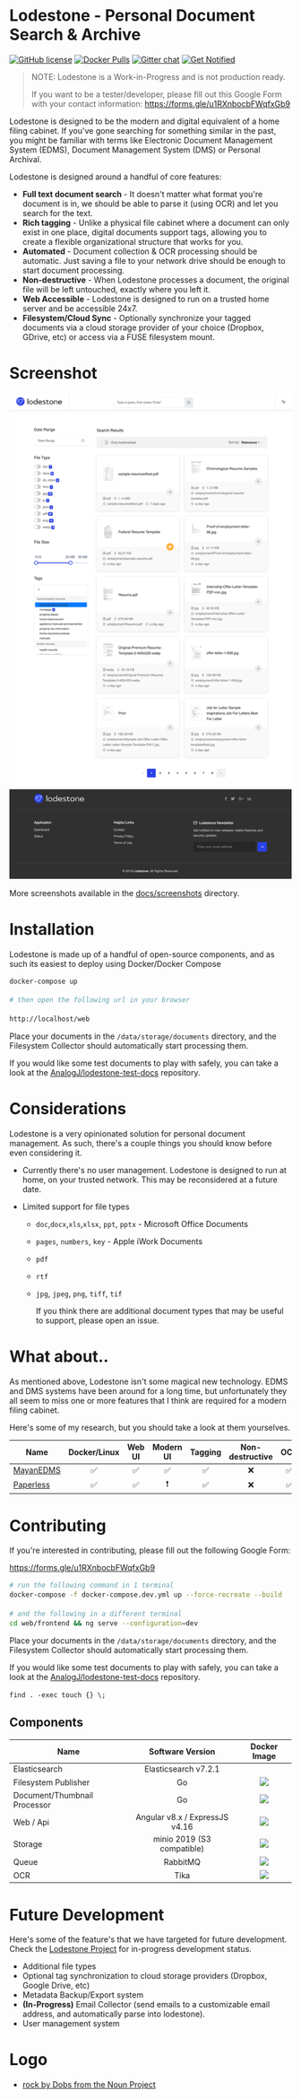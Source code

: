 # Lodestone - Personal Document Search & Archive

[![GitHub license](https://img.shields.io/github/license/AnalogJ/lodestone.svg?style=flat-square)](https://github.com/AnalogJ/lodestone/blob/master/LICENSE)
[![Docker Pulls](https://img.shields.io/docker/pulls/analogj/lodestone.svg?style=flat-square)](https://hub.docker.com/r/analogj/lodestone)
[![Gitter chat](https://img.shields.io/badge/chat-on%20gitter-brightgreen?style=flat-square)](https://gitter.im/lodestone-chat/devs)
[![Get Notified](https://img.shields.io/badge/notify%20me-sign%20up-critical?style=flat-square)](https://forms.gle/u1RXnbocbFWqfxGb9)

> NOTE: Lodestone is a Work-in-Progress and is not production ready.
> 
> If you want to be a tester/developer, please fill out this Google Form with your contact information: https://forms.gle/u1RXnbocbFWqfxGb9

Lodestone is designed to be the modern and digital equivalent of a home filing cabinet.
If you've gone searching for something similar in the past, you might be familiar with terms like Electronic Document
Management System (EDMS), Document Management System (DMS) or Personal Archival.

Lodestone is designed around a handful of core features:

- **Full text document search** - It doesn't matter what format you're document is in, we should be able to parse it (using OCR) and let you search for the text.
- **Rich tagging** - Unlike a physical file cabinet where a document can only exist in one place, digital documents support tags, allowing you to create a flexible organizational structure that works for you.
- **Automated** - Document collection & OCR processing should be automatic. Just saving a file to your network drive should be enough to start document processing.
- **Non-destructive** - When Lodestone processes a document, the original file will be left untouched, exactly where you left it.
- **Web Accessible** - Lodestone is designed to run on a trusted home server and be accessible 24x7.
- **Filesystem/Cloud Sync** - Optionally synchronize your tagged documents via a cloud storage provider of your choice (Dropbox, GDrive, etc) or access via a FUSE filesystem mount.

# Screenshot

![Dashboard](docs/screenshots/dashboard.png)

More screenshots available in the [docs/screenshots](docs/screenshots) directory.

# Installation

Lodestone is made up of a handful of open-source components, and as such its easiest to deploy using Docker/Docker Compose

```bash
docker-compose up

# then open the following url in your browser

http://localhost/web
```

Place your documents in the `/data/storage/documents` directory, and the Filesystem Collector should automatically start processing them.

If you would like some test documents to play with safely, you can take a look at the [AnalogJ/lodestone-test-docs](https://github.com/AnalogJ/lodestone-test-docs)
repository.

# Considerations

Lodestone is a very opinionated solution for personal document management. As such, there's a couple things you should know before even considering it.

- Currently there's no user management. Lodestone is designed to run at home, on your trusted network. This may be reconsidered at a future date.

- Limited support for file types
  
  - `doc`,`docx`,`xls`,`xlsx`, `ppt`, `pptx` - Microsoft Office Documents
  - `pages`, `numbers`, `key` - Apple iWork Documents
  - `pdf`
  - `rtf`
  - `jpg`, `jpeg`, `png`, `tiff`, `tif`
    
    If you think there are additional document types that may be useful to support, please open an issue.

# What about..

As mentioned above, Lodestone isn't some magical new technology. EDMS and DMS systems have been around for a long time,
but unfortunately they all seem to miss one or more features that I think are required for a modern filing cabinet.

Here's some of my research, but you should take a look at them yourselves.

| Name                                                            | Docker/Linux       | Web UI             | Modern UI                | Tagging            | Non-destructive | OCR                | Watch Folder       | Email Import       |
| --------------------------------------------------------------- |:------------------:|:------------------:|:------------------------:|:------------------:|:---------------:|:------------------:|:------------------:|:------------------:|
| [MayanEDMS](https://www.mayan-edms.com/)                        | :white_check_mark: | :white_check_mark: | :white_check_mark:       | :white_check_mark: | :x:             | :white_check_mark: | :white_check_mark: | :white_check_mark: |
| [Paperless](https://github.com/the-paperless-project/paperless) | :white_check_mark: | :white_check_mark: | :heavy_exclamation_mark: | :white_check_mark: | :x:             | :white_check_mark: | :white_check_mark: | :white_check_mark: |

# Contributing

If you're interested in contributing, please fill out the following Google Form:

https://forms.gle/u1RXnbocbFWqfxGb9

```bash
# run the following command in 1 terminal
docker-compose -f docker-compose.dev.yml up --force-recreate --build

# and the following in a different terminal
cd web/frontend && ng serve --configuration=dev
```

Place your documents in the `/data/storage/documents` directory, and the Filesystem Collector should automatically start processing them.

If you would like some test documents to play with safely, you can take a look at the [AnalogJ/lodestone-test-docs](https://github.com/AnalogJ/lodestone-test-docs)
repository.

`find . -exec touch {} \;`

## Components

| Name                         | Software Version               | Docker Image                                                                                                                                                                                 |
| ---------------------------- |:------------------------------:|:--------------------------------------------------------------------------------------------------------------------------------------------------------------------------------------------:|
| Elasticsearch                | Elasticsearch v7.2.1           |                                                                                                                                                                                              |
| Filesystem Publisher         | Go                             | [![](https://images.microbadger.com/badges/image/analogj/lodestone:fscrawler.svg)](https://microbadger.com/images/analogj/lodestone:fscrawler "Get your own image badge on microbadger.com") |
| Document/Thumbnail Processor | Go                             | [![](https://images.microbadger.com/badges/image/analogj/lodestone:processor.svg)](https://microbadger.com/images/analogj/lodestone:processor "Get your own image badge on microbadger.com") |
| Web / Api                    | Angular v8.x / ExpressJS v4.16 | [![](https://images.microbadger.com/badges/image/analogj/lodestone:web.svg)](https://microbadger.com/images/analogj/lodestone:web "Get your own image badge on microbadger.com")             |
| Storage                      | minio 2019 (S3 compatible)     | [![](https://images.microbadger.com/badges/image/minio/minio.svg)](https://microbadger.com/images/minio/minio "Get your own image badge on microbadger.com")                                 |
| Queue                        | RabbitMQ                       | [![](https://images.microbadger.com/badges/image/analogj/lodestone:rabbitmq.svg)](https://microbadger.com/images/analogj/lodestone:rabbitmq "Get your own image badge on microbadger.com")   |
| OCR                          | Tika                           | [![](https://images.microbadger.com/badges/image/analogj/lodestone:tika.svg)](https://microbadger.com/images/analogj/lodestone:tika "Get your own image badge on microbadger.com")           |

# Future Development

Here's some of the feature's that we have targeted for future development. Check the [Lodestone Project](https://github.com/AnalogJ/lodestone/projects/1) for in-progress development status.

- Additional file types
- Optional tag synchronization to cloud storage providers (Dropbox, Google Drive, etc)
- Metadata Backup/Export system
- **(In-Progress)** Email Collector (send emails to a customizable email address, and automatically parse into lodestone).
- User management system

# Logo

- [rock by Dobs from the Noun Project](https://thenounproject.com/term/rock/481051)
